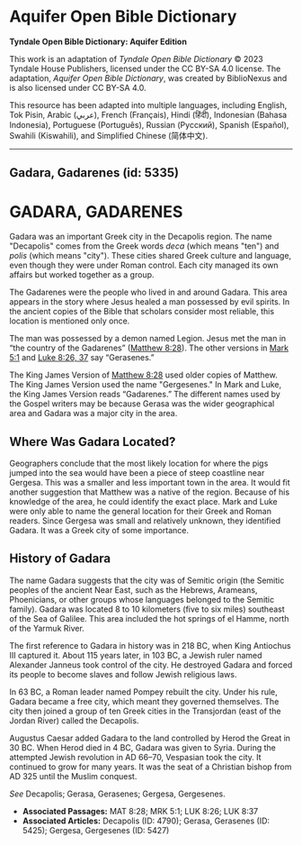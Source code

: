 # Aquifer Open Bible Dictionary

**Tyndale Open Bible Dictionary: Aquifer Edition**

This work is an adaptation of *Tyndale Open Bible Dictionary* © 2023 Tyndale House Publishers, licensed under the CC BY\-SA 4\.0 license. The adaptation, *Aquifer Open Bible Dictionary*, was created by BiblioNexus and is also licensed under CC BY\-SA 4\.0\.

This resource has been adapted into multiple languages, including English, Tok Pisin, Arabic (عربي), French (Français), Hindi (हिंदी), Indonesian (Bahasa Indonesia), Portuguese (Português), Russian (Русский), Spanish (Español), Swahili (Kiswahili), and Simplified Chinese (简体中文).



--------------------------------

## Gadara, Gadarenes (id: 5335)

GADARA, GADARENES
=================

Gadara was an important Greek city in the Decapolis region. The name "Decapolis" comes from the Greek words *deca* (which means "ten") and *polis* (which means "city"). These cities shared Greek culture and language, even though they were under Roman control. Each city managed its own affairs but worked together as a group.

The Gadarenes were the people who lived in and around Gadara. This area appears in the story where Jesus healed a man possessed by evil spirits. In the ancient copies of the Bible that scholars consider most reliable, this location is mentioned only once.

The man was possessed by a demon named Legion. Jesus met the man in “the country of the Gadarenes” ([Matthew 8:28](https://ref.ly/Matt8:28)). The other versions in [Mark 5:1](https://ref.ly/Mark5:1) and [Luke 8:26, 37](https://ref.ly/Luke8:26,Luke8:37) say “Gerasenes.” 

The King James Version of [Matthew 8:28](https://ref.ly/Matt8:28) used older copies of Matthew. The King James Version used the name "Gergesenes." In Mark and Luke, the King James Version reads “Gadarenes.” The different names used by the Gospel writers may be because Gerasa was the wider geographical area and Gadara was a major city in the area. 

Where Was Gadara Located?
-------------------------

Geographers conclude that the most likely location for where the pigs jumped into the sea would have been a piece of steep coastline near Gergesa. This was a smaller and less important town in the area. It would fit another suggestion that Matthew was a native of the region. Because of his knowledge of the area, he could identify the exact place. Mark and Luke were only able to name the general location for their Greek and Roman readers. Since Gergesa was small and relatively unknown, they identified Gadara. It was a Greek city of some importance.

History of Gadara
-----------------

The name Gadara suggests that the city was of Semitic origin (the Semitic peoples of the ancient Near East, such as the Hebrews, Arameans, Phoenicians, or other groups whose languages belonged to the Semitic family). Gadara was located 8 to 10 kilometers (five to six miles) southeast of the Sea of Galilee. This area included the hot springs of el Hamme, north of the Yarmuk River. 

The first reference to Gadara in history was in 218 BC, when King Antiochus III captured it. About 115 years later, in 103 BC, a Jewish ruler named Alexander Janneus took control of the city. He destroyed Gadara and forced its people to become slaves and follow Jewish religious laws.

In 63 BC, a Roman leader named Pompey rebuilt the city. Under his rule, Gadara became a free city, which meant they governed themselves. The city then joined a group of ten Greek cities in the Transjordan (east of the Jordan River) called the Decapolis. 

Augustus Caesar added Gadara to the land controlled by Herod the Great in 30 BC. When Herod died in 4 BC, Gadara was given to Syria. During the attempted Jewish revolution in AD 66–70, Vespasian took the city. It continued to grow for many years. It was the seat of a Christian bishop from AD 325 until the Muslim conquest. 

*See* Decapolis; Gerasa, Gerasenes; Gergesa, Gergesenes.

* **Associated Passages:** MAT 8:28; MRK 5:1; LUK 8:26; LUK 8:37
* **Associated Articles:** Decapolis (ID: 4790); Gerasa, Gerasenes (ID: 5425); Gergesa, Gergesenes (ID: 5427)


